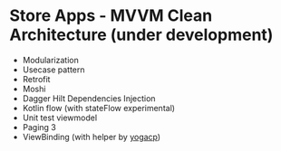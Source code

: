 # Store Apps - MVVM Clean Architecture (under development)

- Modularization
- Usecase pattern
- Retrofit
- Moshi
- Dagger Hilt Dependencies Injection
- Kotlin flow (with stateFlow experimental)
- Unit test viewmodel
- Paging 3
- ViewBinding (with helper by [yogacp](https://github.com/yogacp/android-viewbinding))
